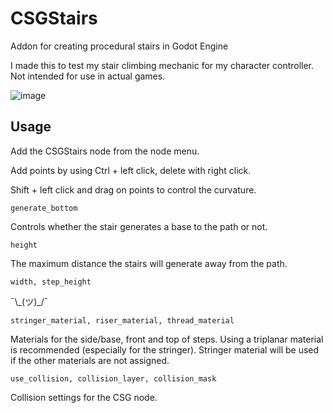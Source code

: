 # CSGStairs
Addon for creating procedural stairs in Godot Engine

I made this to test my stair climbing mechanic for my character controller. Not intended for use in actual games.

![image](https://user-images.githubusercontent.com/47208466/172578880-e70a08d8-ce26-44e5-ab01-83f61b877181.png)

## Usage
Add the CSGStairs node from the node menu.

Add points by using Ctrl + left click, delete with right click.

Shift + left click and drag on points to control the curvature.

    generate_bottom

Controls whether the stair generates a base to the path or not.

    height

The maximum distance the stairs will generate away from the path.

    width, step_height

¯\\\_(ツ)\_/¯

    stringer_material, riser_material, thread_material

Materials for the side/base, front and top of steps. Using a triplanar material is recommended (especially for the stringer). Stringer material will be used if the other materials are not assigned.

    use_collision, collision_layer, collision_mask

Collision settings for the CSG node.
